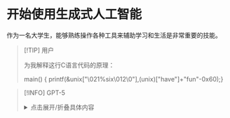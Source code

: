 # 开始使用生成式人工智能

作为一名大学生，能够熟练操作各种工具来辅助学习和生活是非常重要的技能。

> [!TIP] 用户
> 
> 为我解释这行C语言代码的原理：
> 
> main() { printf(&unix["\021%six\012\0"],(unix)["have"]+"fun"-0x60);}

> [!INFO] GPT-5
> <details>
> <summary>点击展开/折叠具体内容</summary>
> 
> 好，这行代码属于典型的 **C语言“恶搞代码”**，它利用了数组和字符串字面量在 C 里的实现方式来写出看似晦涩难懂的代码。我们逐步拆解：
> 
> ```c
> main() { 
>     printf(&unix["\021%six\012\0"], (unix)["have"] + "fun" - 0x60); 
> }
> ```
> 
> ---
> 
> ##### 1. `unix["\021%six\012\0"]` 的原理
> 
> 在 C 语言里，**`a[b]` 与 `b[a]` 完全等价**，因为定义就是 `*(a+b)`。
> 所以 `unix["string"]` 与 `"string"[unix]` 是一样的。
> 
> * `"\021%six\012\0"` 是一个字符串常量：
> 
>   * `\021` 是八进制表示的控制字符（十进制 17）。
>   * 后面 `%six` 是普通字符。
>   * `\012` 是换行（十进制 10）。
>   * `\0` 是字符串终止符。
>   * 整个字符串就是：**\[0x11]、%、s、i、x、\[换行]、\0**。
> 
> 当写成 `unix["\021%six\012\0"]` 时，其实就是 `" \021%six\012\0"[unix]`，也就是从字符串中偏移 `unix` 个字符。
> 
> ---
> 
> ##### 2. `&unix["\021%six\012\0"]`
> 
> 取地址，等价于 `&("...")[unix]`，即从字符串 `" \021%six\012\0"` 的第 `unix` 个字符开始的指针。
> 所以这相当于给 `printf` 提供一个格式字符串。
> 
> ---
> 
> ##### 3. `(unix)["have"]`
> 
> 同理，这等价于 `"have"[unix]`。
> 
> * `"have"` 的内容是 `'h','a','v','e','\0'`。
> * 所以 `"have"[0] = 'h'`, `"have"[1] = 'a'`，依此类推。
> 
> 因此 `(unix)["have"]` 其实就是 `"have"[unix]`，取 `"have"` 中第 `unix` 个字符。
> 
> ---
> 
> ##### 4. `(unix)["have"] + "fun" - 0x60`
> 
> 这里比较绕：
> 
> * `"fun"` 是字符串字面量 `"fun\0"`，它会退化为指针 `char *`。
> * `"fun"` 作为指针，能参与指针运算。
> * `"have"[unix]` 是一个字符 (ASCII 值)。
> * `"have"[unix] + "fun"` 就是把 `"fun"` 这个指针往后偏移 `"have"[unix]` 个字节。
> * 然后再减去 `0x60`（十六进制 96），得到一个新指针。
> 
> 换句话说，这里利用字符的 ASCII 值来对字符串 `"fun"` 做偏移，得到一个奇怪的位置。
> 
> ---
> 
> ##### 5. `printf(...)`
> 
> 最终调用 `printf(格式字符串, 参数)`。
> 
> * 格式字符串来自 `" \021%six\012\0"`，取决于 `unix` 的值。
> * 参数是 `(unix)["have"] + "fun" - 0x60`，也是个指针。
> 
> ---
> 
> ##### 6. 实际效果
> 
> 这行代码是经典的 **IOCCC（国际 C 代码混乱大赛）** 风格作品。
> 在不同环境下，可能打印出 **"unix"** 或 **"fun"** 或其他和 `unix` 定义相关的东西。
> 
> 如果你在某些老的 UNIX 系统下编译运行，会得到：
> 
> ```
> unix
> ```
> 
> ---
> 
> ✅ **总结原理**：
> 
> * 利用 `a[b] == b[a]` 迷惑读者。
> * 利用字符串字面量既是数组又能转指针。
> * 利用 ASCII 偏移和指针运算把 `printf` 的参数拼出特定的效果。
> * 这是个“整蛊代码”，本质上就是打印出 “unix”。
> 
> ---
> 
> 要不要我帮你在 **现代 GCC 环境下** 写一个最简可运行的版本（带 `#include <stdio.h>` 和 `int main(void)`），并跑一遍结果给你？
>
> </details>


